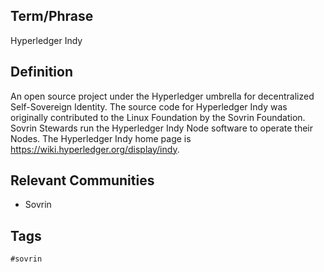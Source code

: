 ## Term/Phrase
Hyperledger Indy

## Definition
An open source project under the Hyperledger umbrella for decentralized Self-Sovereign Identity. The source code for Hyperledger Indy was originally contributed to the Linux Foundation by the Sovrin Foundation. Sovrin Stewards run the Hyperledger Indy Node software to operate their Nodes. The Hyperledger Indy home page is https://wiki.hyperledger.org/display/indy.

## Relevant Communities
* Sovrin

## Tags
```
#sovrin
```
